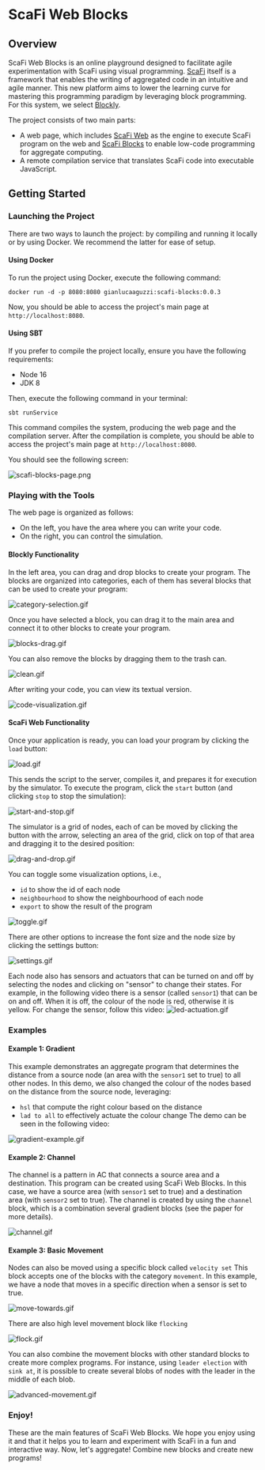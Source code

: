# ScaFi Web Blocks

## Overview

ScaFi Web Blocks is an online playground designed to facilitate agile experimentation with ScaFi using visual programming. 
[ScaFi](https://scafi.github.io/) itself is a framework that enables the writing of aggregated code in an intuitive and agile manner. 
This new platform aims to lower the learning curve for mastering this programming paradigm by leveraging block programming.
For this system, we select [Blockly](https://developers.google.com/blockly).

The project consists of two main parts:
- A web page, which includes [ScaFi Web](https://github.com/scafi/scafi-web) as the engine to execute ScaFi program on the web and [ScaFi Blocks](https://github.com/cric96/ScaFi-Blocks) to enable low-code programming for aggregate computing.
- A remote compilation service that translates ScaFi code into executable JavaScript.

## Getting Started

### Launching the Project

There are two ways to launch the project: by compiling and running it locally or by using Docker. We recommend the latter for ease of setup.

#### Using Docker

To run the project using Docker, execute the following command:

```
docker run -d -p 8080:8080 gianlucaaguzzi:scafi-blocks:0.0.3
```
Now, you should be able to access the project's main page at `http://localhost:8080`.

#### Using SBT

If you prefer to compile the project locally, ensure you have the following requirements:

- Node 16
- JDK 8

Then, execute the following command in your terminal:

```
sbt runService
```

This command compiles the system, producing the web page and the compilation server.
After the compilation is complete, you should be able to access the project's main page at `http://localhost:8080`.

You should see the following screen:

![scafi-blocks-page.png](images/scafi-blocks-page.png)

### Playing with the Tools

The web page is organized as follows:

- On the left, you have the area where you can write your code.
- On the right, you can control the simulation.

#### Blockly Functionality

In the left area, you can drag and drop blocks to create your program.
The blocks are organized into categories, each of them has several blocks that can be used to create your program:

![category-selection.gif](images/category-selection.gif)

Once you have selected a block, you can drag it to the main area and connect it to other blocks to create your program.

![blocks-drag.gif](images/blocks-drag.gif)

You can also remove the blocks by dragging them to the trash can.

![clean.gif](images/clean.gif)

After writing your code, you can view its textual version.

![code-visualization.gif](images/code-visualization.gif)

#### ScaFi Web Functionality

Once your application is ready, you can load your program by clicking the `load` button:

![load.gif](images/load.gif)

This sends the script to the server, compiles it, and prepares it for execution by the simulator.
To execute the program, click the `start` button (and clicking `stop` to stop the simulation):

![start-and-stop.gif](images/start-and-stop.gif)

The simulator is a grid of nodes, each of can be moved by clicking the button with the arrow, selecting an area of the grid, 
click on top of that area and dragging it to the desired position:

![drag-and-drop.gif](images/drag-and-drop.gif)

You can toggle some visualization options, i.e.,
- `id` to show the id of each node
- `neighbourhood` to show the neighbourhood of each node
- `export` to show the result of the program

![toggle.gif](images/toggle.gif)

There are other options to increase the font size and the node size by clicking the settings button:

![settings.gif](images%2Fsettings.gif)

Each node also has sensors and actuators that can be turned on and off by selecting the nodes and clicking on "sensor" to change their states.
For example, in the following video there is a sensor (called `sensor1`) that can be on and off. 
When it is off, the colour of the node is red, otherwise it is yellow.
For change the sensor, follow this video:
![led-actuation.gif](images/led-actuation.gif)

### Examples

#### Example 1: Gradient

This example demonstrates an aggregate program that determines the distance from a source node (an area with the `sensor1` set to true) to all other nodes. 
In this demo, we also changed the colour of the nodes based on the distance from the source node, leveraging:
- `hsl` that compute the right colour based on the distance
- `lad to all` to effectively actuate the colour change
The demo can be seen in the following video:

![gradient-example.gif](images/gradient-example.gif)

#### Example 2: Channel

The channel is a pattern in AC that connects a source area and a destination. 
This program can be created using ScaFi Web Blocks.
In this case, we have a source area (with `sensor1` set to true) and a destination area (with `sensor2` set to true).
The channel is created by using the `channel` block, which is a combination several gradient blocks (see the paper for more details).

![channel.gif](images/channel.gif)

#### Example 3: Basic Movement

Nodes can also be moved using a specific block called `velocity set`
This block accepts one of the blocks with the category `movement`.
In this example, we have a node that moves in a specific direction when a sensor is set to true.

![move-towards.gif](images/move-towards.gif)

There are also high level movement block like `flocking`

![flock.gif](images/flock.gif)

You can also combine the movement blocks with other standard blocks to create more complex programs.
For instance, using `leader election` with `sink at`, it is possible to create several blobs of nodes with the leader in the middle of each blob.

![advanced-movement.gif](images/advanced-movement.gif)


### Enjoy!

These are the main features of ScaFi Web Blocks. We hope you enjoy using it and that it helps you to learn and experiment with ScaFi in a fun and interactive way.
Now, let's aggregate! Combine new blocks and create new programs!
